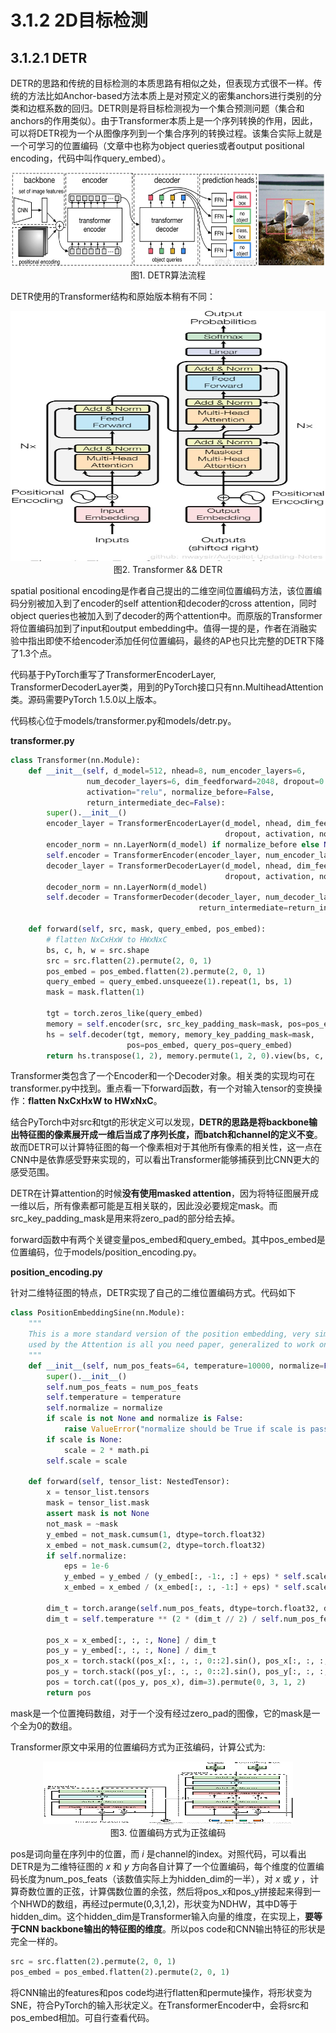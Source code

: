 # 3.1.2 2D目标检测

## 3.1.2.1 DETR

DETR的思路和传统的目标检测的本质思路有相似之处，但表现方式很不一样。传统的方法比如Anchor-based方法本质上是对预定义的密集anchors进行类别的分类和边框系数的回归。DETR则是将目标检测视为一个集合预测问题（集合和anchors的作用类似）。由于Transformer本质上是一个序列转换的作用，因此，可以将DETR视为一个从图像序列到一个集合序列的转换过程。该集合实际上就是一个可学习的位置编码（文章中也称为object queries或者output positional encoding，代码中叫作query_embed）。

<div align=center>
<img src="./imgs/3.1.2.1.jpg" width="500" height="150">
</div>
<div align=center> 图1. DETR算法流程 </div>

DETR使用的Transformer结构和原始版本稍有不同：

<div align=center>
<img src="./imgs/3.1.2.2.jpg" width="600" height="400">
</div>
<div align=center> 图2. Transformer && DETR </div>

spatial positional encoding是作者自己提出的二维空间位置编码方法，该位置编码分别被加入到了encoder的self attention和decoder的cross attention，同时object queries也被加入到了decoder的两个attention中。而原版的Transformer将位置编码加到了input和output embedding中。值得一提的是，作者在消融实验中指出即使不给encoder添加任何位置编码，最终的AP也只比完整的DETR下降了1.3个点。

代码基于PyTorch重写了TransformerEncoderLayer, TransformerDecoderLayer类，用到的PyTorch接口只有nn.MultiheadAttention类。源码需要PyTorch 1.5.0以上版本。

代码核心位于models/transformer.py和models/detr.py。

**transformer.py**

```python
class Transformer(nn.Module):
    def __init__(self, d_model=512, nhead=8, num_encoder_layers=6,
                 num_decoder_layers=6, dim_feedforward=2048, dropout=0.1,
                 activation="relu", normalize_before=False,
                 return_intermediate_dec=False):
        super().__init__()
        encoder_layer = TransformerEncoderLayer(d_model, nhead, dim_feedforward,
                                                dropout, activation, normalize_before)
        encoder_norm = nn.LayerNorm(d_model) if normalize_before else None
        self.encoder = TransformerEncoder(encoder_layer, num_encoder_layers, encoder_norm)
        decoder_layer = TransformerDecoderLayer(d_model, nhead, dim_feedforward,
                                                dropout, activation, normalize_before)
        decoder_norm = nn.LayerNorm(d_model)
        self.decoder = TransformerDecoder(decoder_layer, num_decoder_layers, decoder_norm,
                                          return_intermediate=return_intermediate_dec)

    def forward(self, src, mask, query_embed, pos_embed):
        # flatten NxCxHxW to HWxNxC
        bs, c, h, w = src.shape
        src = src.flatten(2).permute(2, 0, 1)
        pos_embed = pos_embed.flatten(2).permute(2, 0, 1)
        query_embed = query_embed.unsqueeze(1).repeat(1, bs, 1)
        mask = mask.flatten(1)

        tgt = torch.zeros_like(query_embed)
        memory = self.encoder(src, src_key_padding_mask=mask, pos=pos_embed)
        hs = self.decoder(tgt, memory, memory_key_padding_mask=mask,
                          pos=pos_embed, query_pos=query_embed)
        return hs.transpose(1, 2), memory.permute(1, 2, 0).view(bs, c, h, w)
```
Transformer类包含了一个Encoder和一个Decoder对象。相关类的实现均可在transformer.py中找到。重点看一下forward函数，有一个对输入tensor的变换操作：**flatten NxCxHxW to HWxNxC**。

结合PyTorch中对src和tgt的形状定义可以发现，**DETR的思路是将backbone输出特征图的像素展开成一维后当成了序列长度，而batch和channel的定义不变**。故而DETR可以计算特征图的每一个像素相对于其他所有像素的相关性，这一点在CNN中是依靠感受野来实现的，可以看出Transformer能够捕获到比CNN更大的感受范围。

DETR在计算attention的时候**没有使用masked attention**，因为将特征图展开成一维以后，所有像素都可能是互相关联的，因此没必要规定mask。而src_key_padding_mask是用来将zero_pad的部分给去掉。

forward函数中有两个关键变量pos_embed和query_embed。其中pos_embed是位置编码，位于models/position_encoding.py。

**position_encoding.py**

针对二维特征图的特点，DETR实现了自己的二维位置编码方式。代码如下

```python
class PositionEmbeddingSine(nn.Module):
    """
    This is a more standard version of the position embedding, very similar to the one
    used by the Attention is all you need paper, generalized to work on images.
    """
    def __init__(self, num_pos_feats=64, temperature=10000, normalize=False, scale=None):
        super().__init__()
        self.num_pos_feats = num_pos_feats
        self.temperature = temperature
        self.normalize = normalize
        if scale is not None and normalize is False:
            raise ValueError("normalize should be True if scale is passed")
        if scale is None:
            scale = 2 * math.pi
        self.scale = scale

    def forward(self, tensor_list: NestedTensor):
        x = tensor_list.tensors
        mask = tensor_list.mask
        assert mask is not None
        not_mask = ~mask
        y_embed = not_mask.cumsum(1, dtype=torch.float32)
        x_embed = not_mask.cumsum(2, dtype=torch.float32)
        if self.normalize:
            eps = 1e-6
            y_embed = y_embed / (y_embed[:, -1:, :] + eps) * self.scale
            x_embed = x_embed / (x_embed[:, :, -1:] + eps) * self.scale

        dim_t = torch.arange(self.num_pos_feats, dtype=torch.float32, device=x.device)
        dim_t = self.temperature ** (2 * (dim_t // 2) / self.num_pos_feats)

        pos_x = x_embed[:, :, :, None] / dim_t
        pos_y = y_embed[:, :, :, None] / dim_t
        pos_x = torch.stack((pos_x[:, :, :, 0::2].sin(), pos_x[:, :, :, 1::2].cos()), dim=4).flatten(3)
        pos_y = torch.stack((pos_y[:, :, :, 0::2].sin(), pos_y[:, :, :, 1::2].cos()), dim=4).flatten(3)
        pos = torch.cat((pos_y, pos_x), dim=3).permute(0, 3, 1, 2)
        return pos
```
mask是一个位置掩码数组，对于一个没有经过zero_pad的图像，它的mask是一个全为0的数组。

Transformer原文中采用的位置编码方式为正弦编码，计算公式为:

<div align=center>
<img src="./imgs/3.1.2.3.jpg" width="400" height="100">
</div>
<div align=center> 图3. 位置编码方式为正弦编码 </div>

pos是词向量在序列中的位置，而 $i$ 是channel的index。对照代码，可以看出DETR是为二维特征图的 $x$ 和 $y$ 方向各自计算了一个位置编码，每个维度的位置编码长度为num_pos_feats（该数值实际上为hidden_dim的一半），对 $x$ 或 $y$ ，计算奇数位置的正弦，计算偶数位置的余弦，然后将pos_x和pos_y拼接起来得到一个NHWD的数组，再经过permute(0,3,1,2)，形状变为NDHW，其中D等于hidden_dim。这个hidden_dim是Transformer输入向量的维度，在实现上，**要等于CNN backbone输出的特征图的维度**。所以pos code和CNN输出特征的形状是完全一样的。

```python
src = src.flatten(2).permute(2, 0, 1)         
pos_embed = pos_embed.flatten(2).permute(2, 0, 1)
```
将CNN输出的features和pos code均进行flatten和permute操作，将形状变为SNE，符合PyTorch的输入形状定义。在TransformerEncoder中，会将src和pos_embed相加。可自行查看代码。


